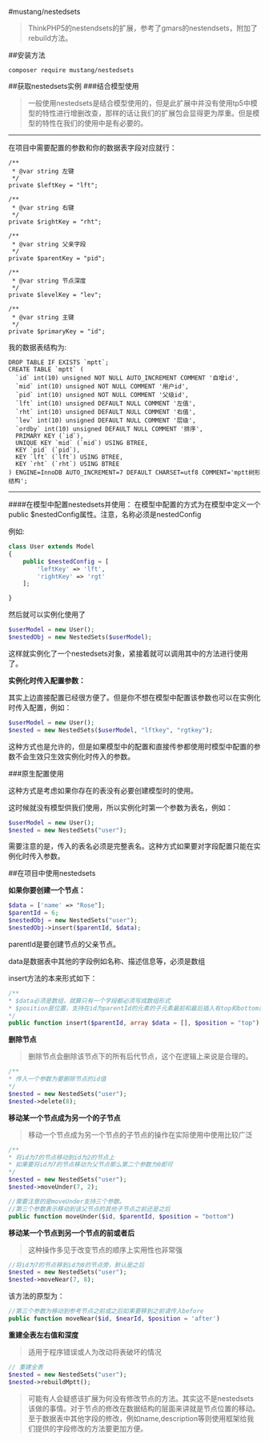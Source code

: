 #mustang/nestedsets
>ThinkPHP5的nestendsets的扩展，参考了gmars的nestendsets，附加了rebuild方法。

##安装方法
```
composer require mustang/nestedsets
```
##获取nestedsets实例
###结合模型使用
>一般使用nestedsets是结合模型使用的，但是此扩展中并没有使用tp5中模型的特性进行增删改查，那样的话让我们的扩展包会显得更为厚重。但是模型的特性在我们的使用中是有必要的。

***
在项目中需要配置的参数和你的数据表字段对应就行：

    /**
     * @var string 左键
     */
    private $leftKey = "lft";

    /**
     * @var string 右键
     */
    private $rightKey = "rht";

    /**
     * @var string 父亲字段
     */
    private $parentKey = "pid";

    /**
     * @var string 节点深度
     */
    private $levelKey = "lev";

    /**
     * @var string 主键
     */
    private $primaryKey = "id";
    
我的数据表结构为:
```mysql
DROP TABLE IF EXISTS `mptt`;
CREATE TABLE `mptt` (
  `id` int(10) unsigned NOT NULL AUTO_INCREMENT COMMENT '自增id',
  `mid` int(10) unsigned NOT NULL COMMENT '用户id',
  `pid` int(10) unsigned NOT NULL COMMENT '父级id',
  `lft` int(10) unsigned DEFAULT NULL COMMENT '左值',
  `rht` int(10) unsigned DEFAULT NULL COMMENT '右值',
  `lev` int(10) unsigned DEFAULT NULL COMMENT '层级',
  `ordby` int(10) unsigned DEFAULT NULL COMMENT '排序',
  PRIMARY KEY (`id`),
  UNIQUE KEY `mid` (`mid`) USING BTREE,
  KEY `pid` (`pid`),
  KEY `lft` (`lft`) USING BTREE,
  KEY `rht` (`rht`) USING BTREE
) ENGINE=InnoDB AUTO_INCREMENT=7 DEFAULT CHARSET=utf8 COMMENT='mptt树形结构';
```

***
####在模型中配置nestedsets并使用：
在模型中配置的方式为在模型中定义一个public $nestedConfig属性。注意，名称必须是nestedConfig

例如:
```php
class User extends Model
{
    public $nestedConfig = [
        'leftKey' => 'lft',
        'rightKey' => 'rgt'
    ];

}
```
然后就可以实例化使用了

```php
$userModel = new User();
$nestedObj = new NestedSets($userModel);
```
这样就实例化了一个nestedsets对象，紧接着就可以调用其中的方法进行使用了。

**实例化时传入配置参数：**

其实上边直接配置已经很方便了。但是你不想在模型中配置该参数也可以在实例化时传入配置，例如：
```php
$userModel = new User();
$nested = new NestedSets($userModel, "lftkey", "rgtkey");
```
这种方式也是允许的，但是如果模型中的配置和直接传参都使用时模型中配置的参数不会生效只生效实例化时传入的参数。

###原生配置使用

这种方式是考虑如果你存在的表没有必要创建模型时的使用。

这时候就没有模型供我们使用，所以实例化时第一个参数为表名，例如：

```php
$userModel = new User();
$nested = new NestedSets("user");
```
需要注意的是，传入的表名必须是完整表名。这种方式如果要对字段配置只能在实例化时传入参数。

##在项目中使用nestedsets

**如果你要创建一个节点：**
```php
$data = ['name' => "Rose"];
$parentId = 6;
$nestedObj = new NestedSets("user");
$nestedObj->insert($parentId, $data);
```
parentId是要创建节点的父亲节点。

data是数据表中其他的字段例如名称、描述信息等，必须是数组

insert方法的本来形式如下：
```php
/**
* $data必须是数组，就算只有一个字段都必须写成数组形式
* $position是位置，支持在id为parentId的元素的子元素最前和最后插入有top和bottom两个值供选择
*/
public function insert($parentId, array $data = [], $position = "top")
```

**删除节点**
>删除节点会删除该节点下的所有后代节点，这个在逻辑上来说是合理的。

```php
/**
* 传入一个参数为要删除节点的id值
*/
$nested = new NestedSets("user");
$nested->delete(8);
```

**移动某一个节点成为另一个的子节点**
>移动一个节点成为另一个节点的子节点的操作在实际使用中使用比较广泛

```php
/**
* 将id为7的节点移动到id为2的节点上
* 如果要将id为7的节点移动为父节点那么第二个参数为0即可
*/
$nested = new NestedSets("user");
$nested->moveUnder(7, 2);

//需要注意的是moveUnder支持三个参数。
//第三个参数表示移动到该父节点的其他子节点之前还是之后
public function moveUnder($id, $parentId, $position = "bottom")
```

**移动某一个节点到另一个节点的前或者后**
>这种操作多见于改变节点的顺序上实用性也非常强

```php
//将id为7的节点移到id为8的节点旁，默认是之后
$nested = new NestedSets("user");
$nested->moveNear(7, 8);
```
该方法的原型为：
```php
//第三个参数为移动到参考节点之前或之后如果要移到之前请传入before
public function moveNear($id, $nearId, $position = 'after')
```

**重建全表左右值和深度**
>适用于程序错误或人为改动将表破坏的情况

```php
// 重建全表
$nested = new NestedSets("user");
$nested->rebuildMptt();
```

>可能有人会疑惑该扩展为何没有修改节点的方法。其实这不是nestedsets该做的事情。对于节点的修改在数据结构的层面来讲就是节点位置的移动。至于数据表中其他字段的修改，例如name,description等则使用框架给我们提供的字段修改的方法要更加方便。
